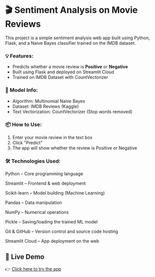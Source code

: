 # 🎬 Sentiment Analysis on Movie Reviews

This project is a simple sentiment analysis web app built using Python, Flask, and a Naive Bayes classifier trained on the IMDB dataset.

### 💡 Features:
- Predicts whether a movie review is **Positive** or **Negative**
- Built using Flask and deployed on Streamlit Cloud
- Trained on IMDB Dataset with CountVectorizer

### 🧠 Model Info:
- Algorithm: Multinomial Naive Bayes
- Dataset: IMDB Reviews (Kaggle)
- Text Vectorization: CountVectorizer (Stop words removed)

### 📦 How to Use:
1. Enter your movie review in the text box
2. Click "Predict"
3. The app will show whether the review is Positive or Negative


### 🛠️ Technologies Used:

Python – Core programming language

Streamlit – Frontend & web deployment

Scikit-learn – Model building (Machine Learning)

Pandas – Data manipulation

NumPy – Numerical operations

Pickle – Saving/loading the trained ML model

Git & GitHub – Version control and source code hosting

Streamlit Cloud – App deployment on the web



## 🚀 Live Demo

👉 [Click here to try the app](https://sentimentanalysis-ceypkqrbhvzywhadut5yx8.streamlit.app/)
